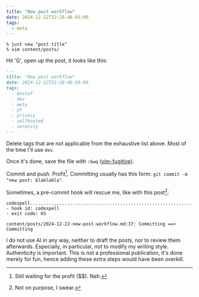 ```yaml
---
title: "New post workflow"
date: 2024-12-22T22:26:46-03:00
tags:
  - meta
---
```


```shell
% just new "post title"
% vim content/posts/
```

Hit 'G', open up the post, it looks like this:

```markdown
---
title: "New post workflow"
date: 2024-12-22T22:26:46-03:00
tags:
  - bestof
  - dev
  - meta
  - pt
  - privacy
  - selfhosted
  - serenity
---
```

Delete tags that are not applicable from the exhaustive list above. Most of the
time I'll use `dev`.

Once it's done, save the file with `:Gwq` ([vim-fugitive](https://github.com/tpope/vim-fugitive)).

Commit and push. Profit[^1]. Committing usually has this form: `git commit -m
"new post: blablabla"`.

Sometimes, a pre-commit hook will rescue me, like with this post[^2]:

```
codespell................................................................iFailed
- hook id: codespell
- exit code: 65

content/posts/2024-12-22-new-post-workflow.md:37: Committing ==> Committing
```

I do not use AI in any way, neither to draft the posts, nor to review them
afterwards. Especially, in particular, _not_ to modify my writing style.
Authenticity is important. This is not a professional publication, it's done
merely for fun, hence adding these extra steps would have been overkill.

[^1]: Still waiting for the profit ($$). Nah.
[^2]: Not on purpose, I swear.
